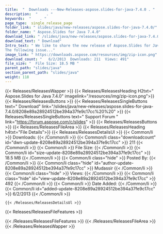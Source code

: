 ```yaml
---
title:  "  Downloads ---New-Releases-aspose.slides-for-java-7.4.0 . " 
description:  "    . " 
keywords:  "    . " 
page_type:  single_release_page
folder_link: " slides/java/new-releases/aspose.slides-for-java-7.4.0/"
folder_name: " Aspose.Slides for Java 7.4.0"
download_link: " /slides/java/new-releases/aspose.slides-for-java-7.4.0/8208e89a28924512be394a37fe9c17cc"
download_text: " Download"
Intro_text: " We like to share the new release of Aspose.Slides for Java.
The following issue..."
image_link: " https://downloads.aspose.com/resources/img/zip-icon.png"
download_count: "   6/2/2013  Downloads: 211  Views: 491"
file_size: "  File Size: 18.5 MB "
parent_path: "slides/java"
section_parent_path: "slides/java"
weight: 118 
---
```


{{< Releases/ReleasesWapper >}}
  {{< Releases/ReleasesHeading H2txt=" Aspose.Slides for Java 7.4.0" imagelink="/resources/img/zip-icon.png">}}
  {{< Releases/ReleasesButtons >}}
    {{< Releases/ReleasesSingleButtons text=" Download" link="/slides/java/new-releases/aspose.slides-for-java-7.4.0/8208e89a28924512be394a37fe9c17cc%20%20" >}}
    {{< Releases/ReleasesSingleButtons text=" Support Forum " link="https://forum.aspose.com/c/slides" >}}
  {{< Releases/ReleasesButtons >}}
  {{< Releases/ReleasesFileArea >}}
    {{< Releases/ReleasesHeading h4txt="File Details">}}
    {{< Releases/ReleasesDetailsUl >}}
            {{< Common/li  >}} Downloads: {{< /Common/li >}} 
      {{< Common/li class="downloadcount" id="dwn-update-8208e89a28924512be394a37fe9c17cc" >}} 211 {{< /Common/li >}} 
      {{< Common/li  >}} File Size: {{< /Common/li >}} 
      {{< Common/li id="size-update-8208e89a28924512be394a37fe9c17cc" >}} 18.5 MB {{< /Common/li >}} 
      {{< Common/li  class="hide" >}} Posted By: {{< /Common/li >}} 
      {{< Common/li class="hide" id="author-update-8208e89a28924512be394a37fe9c17cc" >}} Mudassir {{< /Common/li >}} 
      {{< Common/li class="hide"  >}} Views: {{< /Common/li >}} 
      {{< Common/li class="hide" id="view-update-8208e89a28924512be394a37fe9c17cc" >}} 492 {{< /Common/li >}} 
      {{< Common/li  >}} Date Added: {{< /Common/li >}} 
      {{< Common/li id="added-update-8208e89a28924512be394a37fe9c17cc" >}} 6/2/2013 {{< /Common/li >}} 

    {{< /Releases/ReleasesDetailsUl >}}

  {{< Releases/ReleasesFileFeatures >}}
      
  {{< /Releases/ReleasesFileFeatures >}}
 {{< /Releases/ReleasesFileArea >}}
{{< /Releases/ReleasesWapper >}}


